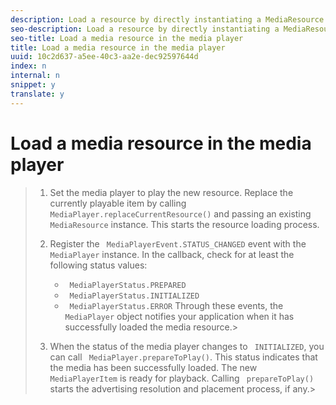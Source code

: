 ```yaml
---
description: Load a resource by directly instantiating a MediaResource and loading the video content to be played. This is one way of loading a media resource.
seo-description: Load a resource by directly instantiating a MediaResource and loading the video content to be played. This is one way of loading a media resource.
seo-title: Load a media resource in the media player
title: Load a media resource in the media player
uuid: 10c2d637-a5ee-40c3-aa2e-dec92597644d
index: n
internal: n
snippet: y
translate: y
---
```


# Load a media resource in the media player


>1. Set the media player to play the new resource.
>   Replace the currently playable item by calling ` MediaPlayer.replaceCurrentResource()` and passing an existing ` MediaResource` instance. This starts the resource loading process.
>
>1. Register the ` MediaPlayerEvent.STATUS_CHANGED` event with the ` MediaPlayer` instance. In the callback, check for at least the following status values:
>    * ` MediaPlayerStatus.PREPARED`
>    * ` MediaPlayerStatus.INITIALIZED`
>    * ` MediaPlayerStatus.ERROR`
>   Through these events, the ` MediaPlayer` object notifies your application when it has successfully loaded the media resource.>
>1. When the status of the media player changes to ` INITIALIZED`, you can call ` MediaPlayer.prepareToPlay()`.
>   This status indicates that the media has been successfully loaded. The new ` MediaPlayerItem` is ready for playback. Calling ` prepareToPlay()` starts the advertising resolution and placement process, if any.>
